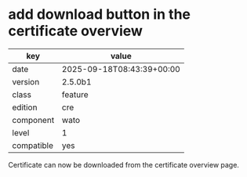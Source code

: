[//]: # (werk v2)
# add download button in the certificate overview

key        | value
---------- | ---
date       | 2025-09-18T08:43:39+00:00
version    | 2.5.0b1
class      | feature
edition    | cre
component  | wato
level      | 1
compatible | yes

Certificate can now be downloaded from the certificate overview page.
